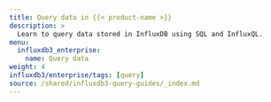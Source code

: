 ```yaml
---
title: Query data in {{< product-name >}}
description: >
  Learn to query data stored in InfluxDB using SQL and InfluxQL.
menu:
  influxdb3_enterprise:
    name: Query data
weight: 4
influxdb3/enterprise/tags: [query]
source: /shared/influxdb3-query-guides/_index.md
---
```


<!--
The content for this page is at content/shared/influxdb3-query-guides/_index.md
-->
